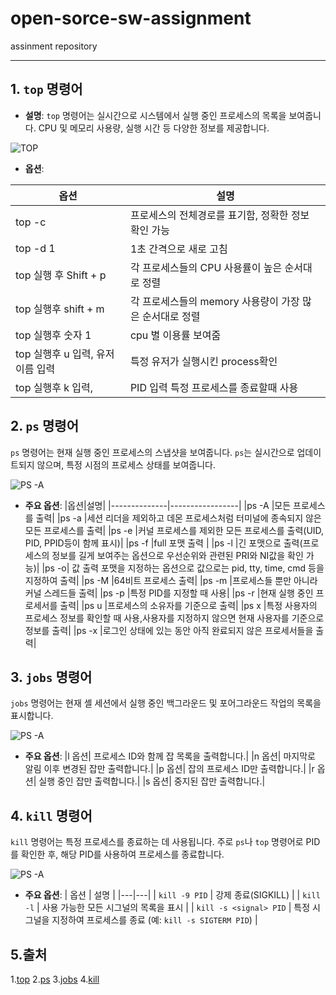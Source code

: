 # open-sorce-sw-assignment
assinment repository

___

## 1. `top` 명령어
- **설명**:
`top` 명령어는 실시간으로 시스템에서 실행 중인 프로세스의 목록을 보여줍니다. CPU 및 메모리 사용량, 실행 시간 등 다양한 정보를 제공합니다.

![TOP](https://img1.daumcdn.net/thumb/R1280x0/?scode=mtistory2&fname=https%3A%2F%2Fblog.kakaocdn.net%2Fdn%2FddHQnx%2FbtqEFEw62PN%2F0kcwA8LSu0rpqL15oKURqK%2Fimg.png)

- **옵션**:

|옵션|설명|
|-------------|--------------|
|top -c | 프로세스의 전체경로를 표기함, 정확한 정보 확인 가능|
|top -d 1 | 1초 간격으로 새로 고침|
|top 실행 후 Shift + p |  각 프로세스들의 CPU 사용률이 높은 순서대로 정렬|
|top 실행후 shift + m | 각 프로세스들의 memory 사용량이 가장 많은 순서대로 정렬|
|top 실행후 숫자 1| cpu 별 이용률 보여줌|
|top 실행후 u 입력, 유저이름 입력 | 특정 유저가 실행시킨 process확인|
|top 실행후 k 입력,| PID 입력 특정 프로세스를 종료할때 사용|


## 2. `ps` 명령어
`ps` 명령어는 현재 실행 중인 프로세스의 스냅샷을 보여줍니다. `ps`는 실시간으로 업데이트되지 않으며, 특정 시점의 프로세스 상태를 보여줍니다.

![PS -A](https://img1.daumcdn.net/thumb/R1280x0/?scode=mtistory2&fname=https%3A%2F%2Fblog.kakaocdn.net%2Fdn%2Fbv7axc%2FbtqED1UuhSy%2FyATfSkCgvuFbI6opBYNlkK%2Fimg.png)

- **주요 옵션**:
|옵션|설명|
|--------------|-----------------|
|ps -A	|모든 프로세스를 출력|
|ps -a	|세션 리더을 제외하고 데몬 프로세스처럼 터미널에 종속되지 않은 모든 프로세스를 출력|
|ps -e	|커널 프로세스를 제외한 모든 프로세스를 출력(UID, PID, PPID등이 함께 표시)|
|ps -f	|full 포맷 출력 |
|ps -l	|긴 포맷으로 출력(프로세스의 정보를 길게 보여주는 옵션으로 우선순위와 관련된 PRI와 NI값을 확인 가능)|
|ps -o| 값	출력 포맷을 지정하는 옵션으로 값으로는 pid, tty, time, cmd 등을 지정하여 출력|
|ps -M	|64비트 프로세스 출력|
|ps -m	|프로세스들 뿐만 아니라 커널 스레드들 출력|
|ps -p	|특정 PID를 지정할 때 사용|
|ps -r	|현재 실행 중인 프로세서를 출력|
|ps u	|프로세스의 소유자를 기준으로 출력|
|ps x	|특정 사용자의 프로세스 정보를 확인할 때 사용,사용자를 지정하지 않으면 현재 사용자를 기준으로 정보를 출력|
|ps -x	|로그인 상태에 있는 동안 아직 완료되지 않은 프로세서들을 출력|

## 3. `jobs` 명령어
`jobs` 명령어는 현재 셸 세션에서 실행 중인 백그라운드 및 포어그라운드 작업의 목록을 표시합니다.

![PS -A]([[https://img1.daumcdn.net/thumb/R1280x0/?scode=mtistory2&fname=https%3A%2F%2Fblog.kakaocdn.net%2Fdn%2Fbv7axc%2FbtqED1UuhSy%2FyATfSkCgvuFbI6opBYNlkK%2Fimg.png](https://blog.kakaocdn.net/dn/BviAe/btqZpT84ElO/wEuAaRkktUJq5XiGUcZ8X0/img.png)](https://img1.daumcdn.net/thumb/R1280x0/?scode=mtistory2&fname=https%3A%2F%2Fblog.kakaocdn.net%2Fdn%2FBviAe%2FbtqZpT84ElO%2FwEuAaRkktUJq5XiGUcZ8X0%2Fimg.png))

- **주요 옵션**:
|l 옵션| 프로세스 ID와 함께 잡 목록을 출력합니다.|
|n 옵션| 마지막로 알림 이후 변경된 잡만 출력합니다.|
|p 옵션| 잡의 프로세스 ID만 출력합니다.|
|r 옵션| 실행 중인 잡만 출력합니다.|
|s 옵션| 중지된 잡만 출력합니다.|

## 4. `kill` 명령어
`kill` 명령어는 특정 프로세스를 종료하는 데 사용됩니다. 주로 `ps`나 `top` 명령어로 PID를 확인한 후, 해당 PID를 사용하여 프로세스를 종료합니다.

![PS -A](https://img1.daumcdn.net/thumb/R1280x0/?scode=mtistory2&fname=https%3A%2F%2Fblog.kakaocdn.net%2Fdn%2Fbv7axc%2FbtqED1UuhSy%2FyATfSkCgvuFbI6opBYNlkK%2Fimg.png)


- **주요 옵션**:
| 옵션 | 설명 |
  |---|---|
  | `kill -9 PID` | 강제 종료(SIGKILL) |
  | `kill -l` | 사용 가능한 모든 시그널의 목록을 표시 |
  | `kill -s <signal> PID` | 특정 시그널을 지정하여 프로세스를 종료 (예: `kill -s SIGTERM PID`) |

## 5.출처

1.[top](https://jang8584.tistory.com/198)
2.[ps](https://blog.naver.com/tmk0429/222318530824)
3.[jobs](https://codingfarm.tistory.com/449)
4.[kill](https://bigsun84.tistory.com/355)













